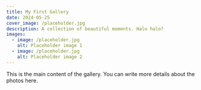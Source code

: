 ```yaml
---
title: My First Gallery
date: 2024-05-25
cover_image: /placeholder.jpg
description: A collection of beautiful moments. Halo halo?
images:
  - image: /placeholder.jpg
    alt: Placeholder image 1
  - image: /placeholder.jpg
    alt: Placeholder image 2
---
```


This is the main content of the gallery. You can write more details about the photos here. 
